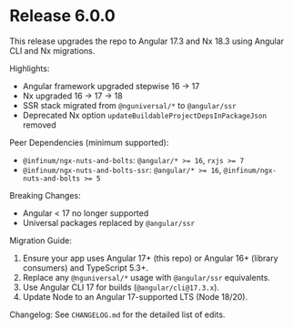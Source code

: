 # Release 6.0.0

This release upgrades the repo to Angular 17.3 and Nx 18.3 using Angular CLI and Nx migrations.

Highlights:

- Angular framework upgraded stepwise 16 -> 17
- Nx upgraded 16 -> 17 -> 18
- SSR stack migrated from `@nguniversal/*` to `@angular/ssr`
- Deprecated Nx option `updateBuildableProjectDepsInPackageJson` removed

Peer Dependencies (minimum supported):

- `@infinum/ngx-nuts-and-bolts`: `@angular/* >= 16`, `rxjs >= 7`
- `@infinum/ngx-nuts-and-bolts-ssr`: `@angular/* >= 16`, `@infinum/ngx-nuts-and-bolts >= 5`

Breaking Changes:

- Angular < 17 no longer supported
- Universal packages replaced by `@angular/ssr`

Migration Guide:

1. Ensure your app uses Angular 17+ (this repo) or Angular 16+ (library consumers) and TypeScript 5.3+.
2. Replace any `@nguniversal/*` usage with `@angular/ssr` equivalents.
3. Use Angular CLI 17 for builds (`@angular/cli@17.3.x`).
4. Update Node to an Angular 17-supported LTS (Node 18/20).

Changelog: See `CHANGELOG.md` for the detailed list of edits.

